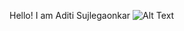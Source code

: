 Hello! I am Aditi Sujlegaonkar
![Alt Text](https://cdn.dribbble.com/users/4055494/screenshots/15215756/media/d2b66c4ca0192aa26d103448b3d1518b.gif)
